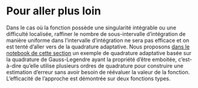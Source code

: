 # Pour aller plus loin

Dans le cas où la fonction possède une singularité intégrable ou une difficulté localisée, raffiner le nombre de sous-intervalle d’intégration de manière uniforme dans l’intervalle d’intégration ne sera pas efficace et on est tenté d’aller vers de la quadrature adaptative. Nous proposons [dans le notebook de cette section](adapt.ipynb) un exemple de quadrature adaptative basée sur la quadrature de Gauss-Legendre ayant la propriété d’être emboitée, c’est-à-dire qu’elle utilise plusieurs ordres de quadrature pour construire une estimation d’erreur sans avoir besoin de réévaluer la valeur de la fonction. L’efficacité de l’approche est démontrée sur deux fonctions types.
